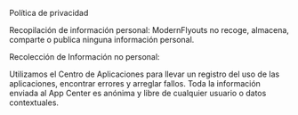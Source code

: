 Política de privacidad

Recopilación de información personal: ModernFlyouts no recoge, almacena, comparte o publica ninguna información personal.

Recolección de Información no personal:

Utilizamos el Centro de Aplicaciones para llevar un registro del uso de las aplicaciones, encontrar errores y arreglar fallos. Toda la información enviada al App Center es anónima y libre de cualquier usuario o datos contextuales.

